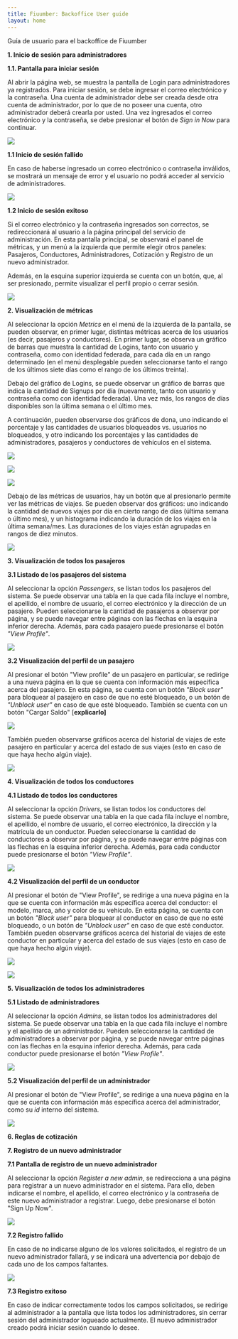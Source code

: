```yaml
---
title: Fiuumber: Backoffice User guide
layout: home
---
```


Guía de usuario para el backoffice de Fiuumber

**1. Inicio de sesión para administradores**

**1.1. Pantalla para iniciar sesión**

Al abrir la página web, se muestra la pantalla de Login para administradores ya registrados. Para iniciar sesión, se debe ingresar el correo electrónico y la contraseña. Una cuenta de administrador debe ser creada desde otra cuenta de administrador, por lo que de no poseer una cuenta, otro administrador deberá crearla por usted. Una vez ingresados el correo electrónico y la contraseña, se debe presionar el botón de _Sign in Now_ para continuar.

![](./img/file1.png)

**1.1 Inicio de sesión fallido**

En caso de haberse ingresado un correo electrónico o contraseña inválidos, se mostrará un mensaje de error y el usuario no podrá acceder al servicio de administradores.

![](./img/file2.png)

**1.2 Inicio de sesión exitoso**

Si el correo electrónico y la contraseña ingresados son correctos, se redireccionará al usuario a la página principal del servicio de administración. En esta pantalla principal, se observará el panel de métricas, y un menú a la izquierda que permite elegir otros paneles: Pasajeros, Conductores, Administradores, Cotización y Registro de un nuevo administrador.

Además, en la esquina superior izquierda se cuenta con un botón, que, al ser presionado, permite visualizar el perfil propio o cerrar sesión.

![](./img/file3.png)

**2. Visualización de métricas**

Al seleccionar la opción _Metrics_ en el menú de la izquierda de la pantalla, se pueden observar, en primer lugar, distintas métricas acerca de los usuarios (es decir, pasajeros y conductores). En primer lugar, se observa un gráfico de barras que muestra la cantidad de Logins, tanto con usuario y contraseña, como con identidad federada, para cada día en un rango determinado (en el menú desplegable pueden seleccionarse tanto el rango de los últimos siete días como el rango de los últimos treinta).

Debajo del gráfico de Logins, se puede observar un gráfico de barras que indica la cantidad de Signups por día (nuevamente, tanto con usuario y contraseña como con identidad federada). Una vez más, los rangos de días disponibles son la última semana o el último mes.

A continuación, pueden observarse dos gráficos de dona, uno indicando el porcentaje y las cantidades de usuarios bloqueados vs. usuarios no bloqueados, y otro indicando los porcentajes y las cantidades de administradores, pasajeros y conductores de vehículos en el sistema.

![](./img/file4.png)

![](./img/file5.png)

![](./img/file6.png)

Debajo de las métricas de usuarios, hay un botón que al presionarlo permite ver las métricas de viajes. Se pueden observar dos gráficos: uno indicando la cantidad de nuevos viajes por día en cierto rango de días (última semana o último mes), y un histograma indicando la duración de los viajes en la última semana/mes. Las duraciones de los viajes están agrupadas en rangos de diez minutos.

![](./img/file7.png)

**3. Visualización de todos los pasajeros**

**3.1 Listado de los pasajeros del sistema**

Al seleccionar la opción _Passengers_, se listan todos los pasajeros del sistema. Se puede observar una tabla en la que cada fila incluye el nombre, el apellido, el nombre de usuario, el correo electrónico y la dirección de un pasajero. Pueden seleccionarse la cantidad de pasajeros a observar por página, y se puede navegar entre páginas con las flechas en la esquina inferior derecha. Además, para cada pasajero puede presionarse el botón _"View Profile"_.

![](./img/file8.png)

**3.2 Visualización del perfil de un pasajero**

Al presionar el botón "View profile" de un pasajero en particular, se redirige a una nueva página en la que se cuenta con información más específica acerca del pasajero. En esta página, se cuenta con un botón _"Block user"_ para bloquear al pasajero en caso de que no esté bloqueado, o un botón de _"Unblock user"_ en caso de que esté bloqueado. También se cuenta con un botón "Cargar Saldo" [**explicarlo]**

![](./img/file9.png)

También pueden observarse gráficos acerca del historial de viajes de este pasajero en particular y acerca del estado de sus viajes (esto en caso de que haya hecho algún viaje).

![](./img/file10.png)

**4. Visualización de todos los conductores**

**4.1 Listado de todos los conductores**

Al seleccionar la opción _Drivers_, se listan todos los conductores del sistema. Se puede observar una tabla en la que cada fila incluye el nombre, el apellido, el nombre de usuario, el correo electrónico, la dirección y la matrícula de un conductor. Pueden seleccionarse la cantidad de conductores a observar por página, y se puede navegar entre páginas con las flechas en la esquina inferior derecha. Además, para cada conductor puede presionarse el botón _"View Profile"_.

![](RackMultipart20221216-1-mul5aj_html_7ea023150c008bb5.png)

**4.2 Visualización del perfil de un conductor**

Al presionar el botón de "View Profile", se redirige a una nueva página en la que se cuenta con información más específica acerca del conductor: el modelo, marca, año y color de su vehículo. En esta página, se cuenta con un botón _"Block user"_ para bloquear al conductor en caso de que no esté bloqueado, o un botón de _"Unblock user"_ en caso de que esté conductor. También pueden observarse gráficos acerca del historial de viajes de este conductor en particular y acerca del estado de sus viajes (esto en caso de que haya hecho algún viaje).

![](RackMultipart20221216-1-mul5aj_html_74332934a8aafc07.png)

![](RackMultipart20221216-1-mul5aj_html_d8c77c52233f497d.png)

**5. Visualización de todos los administradores**

**5.1 Listado de administradores**

Al seleccionar la opción _Admins_, se listan todos los administradores del sistema. Se puede observar una tabla en la que cada fila incluye el nombre y el apellido de un administrador. Pueden seleccionarse la cantidad de administradores a observar por página, y se puede navegar entre páginas con las flechas en la esquina inferior derecha. Además, para cada conductor puede presionarse el botón _"View Profile"_.

![](RackMultipart20221216-1-mul5aj_html_e6c34f0ebb2a600b.png)

**5.2 Visualización del perfil de un administrador**

Al presionar el botón de "View Profile", se redirige a una nueva página en la que se cuenta con información más específica acerca del administrador, como su _id_ interno del sistema.

![](RackMultipart20221216-1-mul5aj_html_6aa43020eaf73724.png)

**6. Reglas de cotización**

**7. Registro de un nuevo administrador**

**7.1 Pantalla de registro de un nuevo administrador**

Al seleccionar la opción _Register a new admin_, se redirecciona a una página para registrar a un nuevo administrador en el sistema. Para ello, deben indicarse el nombre, el apellido, el correo electrónico y la contraseña de este nuevo administrador a registrar. Luego, debe presionarse el botón "Sign Up Now".

![](RackMultipart20221216-1-mul5aj_html_3e3945ac01b8747e.png)

**7.2 Registro fallido**

En caso de no indicarse alguno de los valores solicitados, el registro de un nuevo administrador fallará, y se indicará una advertencia por debajo de cada uno de los campos faltantes.

![](RackMultipart20221216-1-mul5aj_html_266022ceb13a4c8f.png)

**7.3 Registro exitoso**

En caso de indicar correctamente todos los campos solicitados, se redirige al administrador a la pantalla que lista todos los administradores, sin cerrar sesión del administrador logueado actualmente. El nuevo administrador creado podrá iniciar sesión cuando lo desee.
